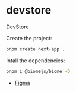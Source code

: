 # devstore
DevStore

Create the project:
```sh
pnpm create next-app .
```

Intall the dependencies:
```sh
pnpm i @biomejs/biome -D
```

- [Figma](https://www.figma.com/design/sfmlyWmFxZZY1fx8hTC6UP/devstore-•-Projeto-React?node-id=201-2&p=f&t=K1GkcFjQYS3pZfTN-0)
